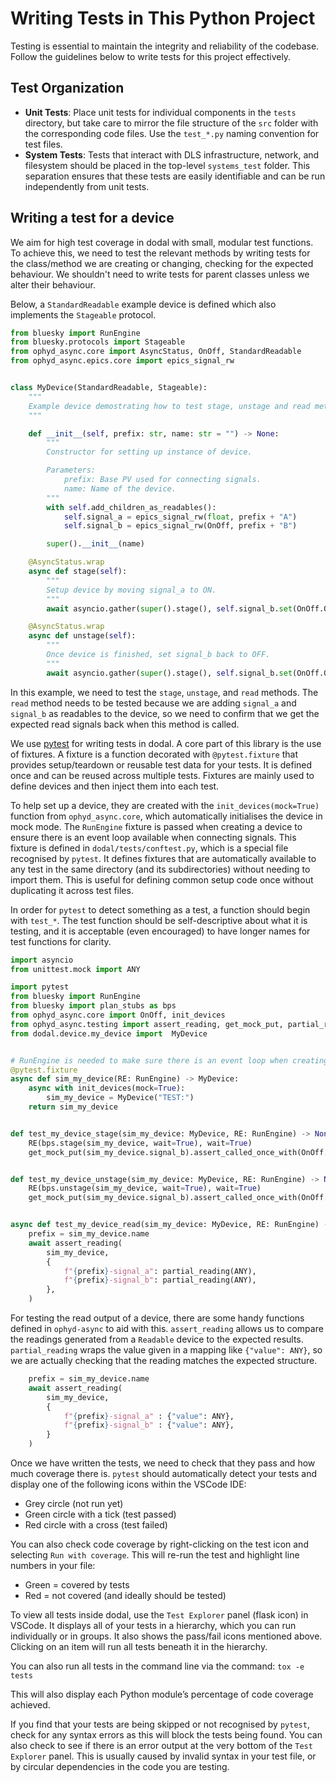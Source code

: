 # Writing Tests in This Python Project

Testing is essential to maintain the integrity and reliability of the codebase. Follow the guidelines below to write tests for this project effectively.

## Test Organization

- **Unit Tests**: Place unit tests for individual components in the `tests` directory, but take care to mirror the file structure of the `src` folder with the corresponding code files. Use the `test_*.py` naming convention for test files.
- **System Tests**: Tests that interact with DLS infrastructure, network, and filesystem should be placed in the top-level `systems_test` folder. This separation ensures that these tests are easily identifiable and can be run independently from unit tests.

## Writing a test for a device
We aim for high test coverage in dodal with small, modular test functions. To achieve this, we need to test the relevant methods by writing tests for the class/method we are creating or changing, checking for the expected behaviour. We shouldn't need to write tests for parent classes unless we alter their behaviour.

Below, a `StandardReadable` example device is defined which also implements the `Stageable` protocol.

```Python
from bluesky import RunEngine
from bluesky.protocols import Stageable
from ophyd_async.core import AsyncStatus, OnOff, StandardReadable
from ophyd_async.epics.core import epics_signal_rw


class MyDevice(StandardReadable, Stageable):
    """
    Example device demostrating how to test stage, unstage and read methods.
    """

    def __init__(self, prefix: str, name: str = "") -> None:
        """
        Constructor for setting up instance of device.

        Parameters:
            prefix: Base PV used for connecting signals.
            name: Name of the device.
        """
        with self.add_children_as_readables():
            self.signal_a = epics_signal_rw(float, prefix + "A")
            self.signal_b = epics_signal_rw(OnOff, prefix + "B")

        super().__init__(name)

    @AsyncStatus.wrap
    async def stage(self):
        """
        Setup device by moving signal_a to ON.
        """
        await asyncio.gather(super().stage(), self.signal_b.set(OnOff.ON))

    @AsyncStatus.wrap
    async def unstage(self):
        """
        Once device is finished, set signal_b back to OFF.
        """
        await asyncio.gather(super().stage(), self.signal_b.set(OnOff.OFF))
```

In this example, we need to test the `stage`, `unstage`, and `read` methods. The `read` method needs to be tested because we are adding `signal_a` and `signal_b` as readables to the device, so we need to confirm that we get the expected read signals back when this method is called.

We use [pytest](https://docs.pytest.org/en/stable/contents.html) for writing tests in dodal. A core part of this library is the use of fixtures. A fixture is a function decorated with `@pytest.fixture` that provides setup/teardown or reusable test data for your tests. It is defined once and can be reused across multiple tests. Fixtures are mainly used to define devices and then inject them into each test.

To help set up a device, they are created with the `init_devices(mock=True)` function from `ophyd_async.core`, which automatically initialises the device in mock mode. The `RunEngine` fixture is passed when creating a device to ensure there is an event loop available when connecting signals. This fixture is defined in `dodal/tests/conftest.py`, which is a special file recognised by `pytest`. It defines fixtures that are automatically available to any test in the same directory (and its subdirectories) without needing to import them. This is useful for defining common setup code once without duplicating it across test files.

In order for `pytest` to detect something as a test, a function should begin with `test_*`. The test function should be self-descriptive about what it is testing, and it is acceptable (even encouraged) to have longer names for test functions for clarity.

```Python
import asyncio
from unittest.mock import ANY

import pytest
from bluesky import RunEngine
from bluesky import plan_stubs as bps
from ophyd_async.core import OnOff, init_devices
from ophyd_async.testing import assert_reading, get_mock_put, partial_reading
from dodal.device.my_device import  MyDevice


# RunEngine is needed to make sure there is an event loop when creating device.
@pytest.fixture
async def sim_my_device(RE: RunEngine) -> MyDevice:
    async with init_devices(mock=True):
        sim_my_device = MyDevice("TEST:")
    return sim_my_device


def test_my_device_stage(sim_my_device: MyDevice, RE: RunEngine) -> None:
    RE(bps.stage(sim_my_device, wait=True), wait=True)
    get_mock_put(sim_my_device.signal_b).assert_called_once_with(OnOff.ON, wait=True)


def test_my_device_unstage(sim_my_device: MyDevice, RE: RunEngine) -> None:
    RE(bps.unstage(sim_my_device, wait=True), wait=True)
    get_mock_put(sim_my_device.signal_b).assert_called_once_with(OnOff.OFF, wait=True)


async def test_my_device_read(sim_my_device: MyDevice, RE: RunEngine) -> None:
    prefix = sim_my_device.name
    await assert_reading(
        sim_my_device,
        {
            f"{prefix}-signal_a": partial_reading(ANY),
            f"{prefix}-signal_b": partial_reading(ANY),
        },
    )

```

For testing the read output of a device, there are some handy functions defined in `ophyd-async` to aid with this. `assert_reading` allows us to compare the readings generated from a `Readable` device to the expected results. `partial_reading` wraps the value given in a mapping like `{"value": ANY}`, so we are actually checking that the reading matches the expected structure.

```Python
    prefix = sim_my_device.name
    await assert_reading(
        sim_my_device,
        {
            f"{prefix}-signal_a" : {"value": ANY},
            f"{prefix}-signal_b" : {"value": ANY},
        }
    )
```

Once we have written the tests, we need to check that they pass and how much coverage there is. `pytest` should automatically detect your tests and display one of the following icons within the VSCode IDE:
- Grey circle (not run yet)
- Green circle with a tick (test passed)
- Red circle with a cross (test failed)

You can also check code coverage by right-clicking on the test icon and selecting `Run with coverage`. This will re-run the test and highlight line numbers in your file:
- Green = covered by tests
- Red = not covered (and ideally should be tested)

To view all tests inside dodal, use the `Test Explorer` panel (flask icon) in VSCode. It displays all of your tests in a hierarchy, which you can run individually or in groups. It also shows the pass/fail icons mentioned above. Clicking on an item will run all tests beneath it in the hierarchy.

You can also run all tests in the command line via the command:
`tox -e tests`

This will also display each Python module’s percentage of code coverage achieved.

If you find that your tests are being skipped or not recognised by `pytest`, check for any syntax errors as this will block the tests being found. You can also check to see if there is an error output at the very bottom of the `Test Explorer` panel. This is usually caused by invalid syntax in your test file, or by circular dependencies in the code you are testing.
